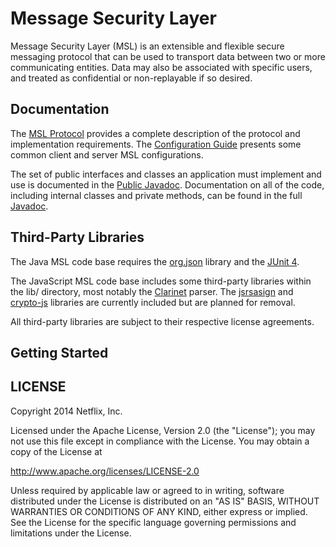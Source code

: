 # Message Security Layer

Message Security Layer (MSL) is an extensible and flexible secure messaging protocol that can be used to transport data between two or more communicating entities. Data may also be associated with specific users, and treated as confidential or non-replayable if so desired.

## Documentation

The [MSL Protocol](https://github.com/Netflix/msl/wiki/) provides a complete description of the protocol and implementation requirements. The [Configuration Guide](https://github.com/Netflix/msl/wiki/Configuration-Guide) presents some common client and server MSL configurations.

The set of public interfaces and classes an application must implement and use is documented in the [Public Javadoc](http://netflix.github.com/msl/javadoc-public/). Documentation on all of the code, including internal classes and private methods, can be found in the full [Javadoc](http://netflix.github.com/msl/javadoc/).

## Third-Party Libraries

The Java MSL code base requires the [org.json](http://www.json.org/java/) library and the [JUnit 4](http://junit.org).

The JavaScript MSL code base includes some third-party libraries within the lib/ directory, most notably the [Clarinet](https://github.com/dscape/clarinet) parser. The [jsrsasign](http://kjur.github.io/jsrsasign/) and [crypto-js](https://code.google.com/p/crypto-js/) libraries are currently included but are planned for removal.

All third-party libraries are subject to their respective license agreements.

## Getting Started

## LICENSE

Copyright 2014 Netflix, Inc.

Licensed under the Apache License, Version 2.0 (the "License");
you may not use this file except in compliance with the License.
You may obtain a copy of the License at

<http://www.apache.org/licenses/LICENSE-2.0>

Unless required by applicable law or agreed to in writing, software
distributed under the License is distributed on an "AS IS" BASIS,
WITHOUT WARRANTIES OR CONDITIONS OF ANY KIND, either express or implied.
See the License for the specific language governing permissions and
limitations under the License.

